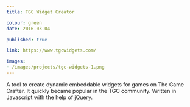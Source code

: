 ```yaml
---
title: TGC Widget Creator

colour: green
date: 2016-03-04

published: true

link: https://www.tgcwidgets.com/

images:
- /images/projects/tgc-widgets-1.png
---
```


A tool to create dynamic embeddable widgets for games on The Game Crafter. It quickly became popular in the TGC community. Written in Javascript with the help of jQuery.
